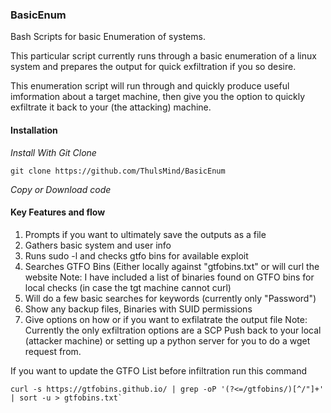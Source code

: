 ### BasicEnum
Bash Scripts for basic Enumeration of systems.

This particular script currently runs through a basic enumeration of a linux system and prepares the output for quick exfiltration if you so desire. 

This enumeration script will run through and quickly produce useful imformation about a target machine, then give you the option to quickly exfiltrate it back to your (the attacking) machine. 

#### Installation
*Install With Git Clone*
```
git clone https://github.com/ThulsMind/BasicEnum
```
*Copy or Download code*

#### Key Features and flow
1. Prompts if you want to ultimately save the outputs as a file
2. Gathers basic system and user info 
3. Runs sudo -l and checks gtfo bins for available exploit
4. Searches GTFO Bins (Either locally against "gtfobins.txt" or will curl the website
	Note: I have included a list of binaries found on GTFO bins for local checks (in case the tgt machine cannot curl)
5. Will do a few basic searches for keywords (currently only "Password")
6. Show any backup files, Binaries with SUID permissions
7. Give options on how or if you want to exfilatrate the output file 
	Note: Currently the only exfiltration options are a SCP Push back to your local (attacker machine) or setting up a python server for you to do a wget request from. 
	
If you want to update the GTFO List before infiltration run this command 

```
curl -s https://gtfobins.github.io/ | grep -oP '(?<=/gtfobins/)[^/"]+' | sort -u > gtfobins.txt` 
```
